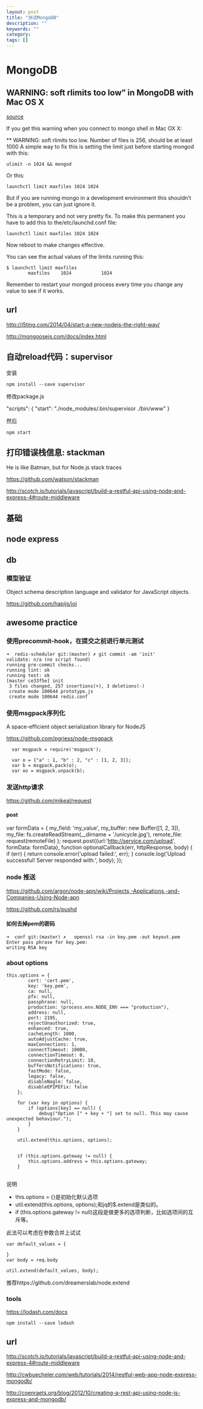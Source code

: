 ```yaml
---
layout: post
title: "测试MongoDB"
description: ""
keywords: ""
category: 
tags: []
---
```



# MongoDB

## WARNING: soft rlimits too low” in MongoDB with Mac OS X

[source](http://www.cnblogs.com/wbb2109/p/3991721.html)

If you get this warning when you connect to mongo shell in Mac OX X:

** WARNING: soft rlimits too low. Number of files is 256, should be at least 1000
A simple way to fix this is setting the limit just before starting mongod with this:

	ulimit -n 1024 && mongod
	
Or this:

	launchctl limit maxfiles 1024 1024
	
But if you are running mongo in a development environment this shouldn’t be a problem, you can just ignore it.

This is a temporary and not very pretty fix. To make this permanent you have to add this to the/etc/launchd.conf file:

	launchctl limit maxfiles 1024 1024
	
Now reboot to make changes effective.

You can see the actual values of the limits running this:

	$ launchctl limit maxfiles
	        maxfiles    1024           1024

Remember to restart your mongod process every time you change any value to see if it works.



## url

http://i5ting.com/2014/04/start-a-new-nodejs-the-right-way/



http://mongoosejs.com/docs/index.html



## 自动reload代码：supervisor

安装

	npm install --save supervisor
	
修改package.js

  "scripts": {
    "start": "./node_modules/.bin/supervisor ./bin/www"
  }
	
然后

	npm start
	
	
## 打印错误栈信息: stackman

He is like Batman, but for Node.js stack traces

https://github.com/watson/stackman




http://scotch.io/tutorials/javascript/build-a-restful-api-using-node-and-express-4#route-middleware



## 基础


## node express


## db


### 模型验证

Object schema description language and validator for JavaScript objects.

https://github.com/hapijs/joi



## awesome practice

### 使用precommit-hook，在提交之前进行单元测试

```
➜  redis-scheduler git:(master) ✗ git commit -am 'init'
validate: n/a (no script found)
running pre-commit checks...
running lint: ok
running test: ok
[master ce33f5e] init
 3 files changed, 257 insertions(+), 3 deletions(-)
 create mode 100644 prototype.js
 create mode 100644 redis.conf
```


### 使用msgpack序列化

A space-efficient object serialization library for NodeJS

https://github.com/pgriess/node-msgpack


```
  var msgpack = require('msgpack');

  var o = {"a" : 1, "b" : 2, "c" : [1, 2, 3]};
  var b = msgpack.pack(o);
  var oo = msgpack.unpack(b);
```


### 发送http请求

https://github.com/mikeal/request


#### post

var formData = {
  my_field: 'my_value',
  my_buffer: new Buffer([1, 2, 3]),
  my_file: fs.createReadStream(__dirname + '/unicycle.jpg'),
  remote_file: request(remoteFile)
};
request.post({url:'http://service.com/upload', formData: formData}, function optionalCallback(err, httpResponse, body) {
  if (err) {
    return console.error('upload failed:', err);
  }
  console.log('Upload successful!  Server responded with:', body);
});

### node 推送

https://github.com/argon/node-apn/wiki/Projects,-Applications,-and-Companies-Using-Node-apn

https://github.com/rs/pushd


#### 如何去掉pem的密码

```
➜  conf git:(master) ✗   openssl rsa -in key.pem -out keyout.pem
Enter pass phrase for key.pem:
writing RSA key
```


### about options

```	
this.options = {
		cert: 'cert.pem',
		key: 'key.pem',
		ca: null,
		pfx: null,
		passphrase: null,
		production: (process.env.NODE_ENV === "production"),
		address: null,
		port: 2195,
		rejectUnauthorized: true,
		enhanced: true,
		cacheLength: 1000,
		autoAdjustCache: true,
		maxConnections: 1,
		connectTimeout: 10000,
		connectionTimeout: 0,
		connectionRetryLimit: 10,
		buffersNotifications: true,
		fastMode: false,
		legacy: false,
		disableNagle: false,
		disableEPIPEFix: false
	};

	for (var key in options) {
		if (options[key] == null) {
			debug("Option [" + key + "] set to null. This may cause unexpected behaviour.");
		}
	}

	util.extend(this.options, options);

	
	if (this.options.gateway != null) {
		this.options.address = this.options.gateway;
	}
	
```

说明

- this.options = {}是初始化默认选项
- util.extend(this.options, options);和jq的$.extend是类似的。
- if (this.options.gateway != null)这段是做更多的选项判断，比如选项间的互斥等。

此法可以考虑在参数合并上试试

	var default_values = {
		
	}
	var body = req.body
	
	util.extend(default_values, body);

	
推荐https://github.com/dreamerslab/node.extend

### tools

https://lodash.com/docs

	npm install --save lodash

## url
http://scotch.io/tutorials/javascript/build-a-restful-api-using-node-and-express-4#route-middleware



http://cwbuecheler.com/web/tutorials/2014/restful-web-app-node-express-mongodb/


http://coenraets.org/blog/2012/10/creating-a-rest-api-using-node-js-express-and-mongodb/